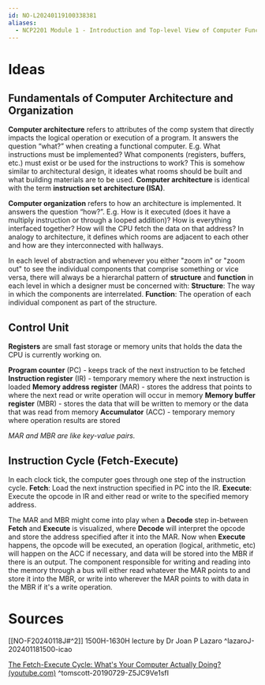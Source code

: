 ```yaml
---
id: NO-L20240119100338381
aliases:
  - NCP2201 Module 1 - Introduction and Top-level View of Computer Function and Interconnection
---
```

# Ideas

## Fundamentals of Computer Architecture and Organization

**Computer architecture** refers to attributes of the comp system that directly impacts the logical operation or execution of a program. It answers the question “what?” when creating a functional computer. E.g. What instructions must be implemented? What components (registers, buffers, etc.) must exist or be used for the instructions to work? This is somehow similar to architectural design, it ideates what rooms should be built and what building materials are to be used.
**Computer architecture** is identical with the term **instruction set architecture (ISA)**.

**Computer organization** refers to how an architecture is implemented. It answers the question “how?”. E.g. How is it executed (does it have a multiply instruction or through a looped addition)? How is everything interfaced together? How will the CPU fetch the data on that address? In analogy to architecture, it defines which rooms are adjacent to each other and how are they interconnected with hallways.

In each level of abstraction and whenever you either "zoom in" or "zoom out" to see the individual components that comprise something or vice versa, there will always be a hierarchal pattern of **structure** and **function** in each level in which a designer must be concerned with:
	**Structure**: The way in which the components are interrelated.
	**Function**: The operation of each individual component as part of the structure.
## Control Unit

**Registers** are small fast storage or memory units that holds the data the CPU is currently working on.

**Program counter** (PC) - keeps track of the next instruction to be fetched
**Instruction register** (IR) - temporary memory where the next instruction is loaded
**Memory address register** (MAR) - stores the address that points to where the next read or write operation will occur in memory
**Memory buffer register** (MBR) - stores the data that will be written to memory or the data that was read from memory
**Accumulator** (ACC) - temporary memory where operation results are stored

*MAR and MBR are like key-value pairs.*
## Instruction Cycle (Fetch-Execute)

In each clock tick, the computer goes through one step of the instruction cycle.
	**Fetch**: Load the next instruction specified in PC into the IR.
	**Execute**: Execute the opcode in IR and either read or write to the specified memory address.

The MAR and MBR might come into play when a **Decode** step in-between **Fetch** and **Execute** is visualized, where **Decode** will interpret the opcode and store the address specified after it into the MAR. Now when **Execute** happens, the opcode will be executed, an operation (logical, arithmetic, etc) will happen on the ACC if necessary, and data will be stored into the MBR if there is an output. The component responsible for writing and reading into the memory through a bus will either read whatever the MAR points to and store it into the MBR, or write into wherever the MAR points to with data in the MBR if it's a write operation.
# Sources

[[NO-F20240118J#^2]] 1500H-1630H lecture by Dr Joan P Lazaro ^lazaroJ-202401181500-icao

[The Fetch-Execute Cycle: What's Your Computer Actually Doing? (youtube.com)](https://www.youtube.com/watch?v=Z5JC9Ve1sfI) ^tomscott-20190729-Z5JC9Ve1sfI
